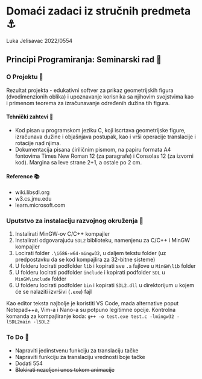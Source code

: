 # Domaći zadaci iz stručnih predmeta ⚓
Luka Jelisavac 2022/0554

## Principi Programiranja: Seminarski rad 📝
### O Projektu 🔰
Rezultat projekta - edukativni softver za prikaz geometrijskih figura (dvodimenzionih oblika) i upoznavanje korisnika sa njihovim svojstvima kao i primenom teorema za izračunavanje određenih dužina tih figura.

#### Tehnički zahtevi 📜
* Kod pisan u programskom jeziku C, koji iscrtava geometrijske figure, izračunava dužine i objašnjava postupak, kao i vrši operacije translacije i rotacije nad njima.
* Dokumentacija pisana ćiriličnim pismom, na papiru formata A4 fontovima Times New Roman 12 (za paragrafe) i Consolas 12 (za izvorni kod). Margina sa leve strane 2+1, a ostale po 2 cm.

#### Reference 📚
* wiki.libsdl.org
* w3.cs.jmu.edu
* learn.microsoft.com

### Uputstvo za instalaciju razvojnog okruženja 🔨
1. Instalirati MinGW-ov C/C++ kompajler
2. Instalirati odgovarajuću `SDL2` biblioteku, namenjenu za C/C++ i MinGW kompajler
3. Locirati folder `.\i686-w64-mingw32`, u daljem tekstu folder (uz predpostavku da se kod kompajlira za 32-bitne sisteme)
4. U folderu locirati podfolder `lib` i kopirati sve `.a` fajlove u `MinGW\lib` folder
5. U folderu locirati podfolder `include` i kopirati podfolder `SDL` u `MinGW\include` folder
6. U folderu locirati podfolder `bin` i kopirati `SDL2.dll` u direktorijum u kojem će se nalaziti izvršivi (`.exe`) fajl

Kao editor teksta najbolje je koristiti VS Code, mada alternative poput Notepad++a, Vim-a i Nano-a su potpuno legitimne opcije.
Kontrolna komanda za kompajliranje koda: 
`g++ -o test.exe test.c -lmingw32 -lSDL2main -lSDL2`

### To Do 📌
* Napraviti jedinstvenu funkciju za translaciju tačke
* Napraviti funkciju za translaciju vrednosti boje tačke
* Dodati 554
* ~~Blokirati nezeljeni unos tokom animacije~~